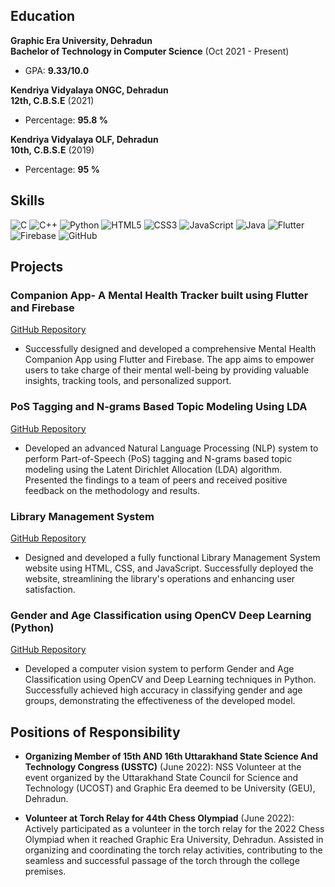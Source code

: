 ## Education

**Graphic Era University, Dehradun**  
**Bachelor of Technology in Computer Science** (Oct 2021 - Present)  
- GPA: **9.33/10.0**

**Kendriya Vidyalaya ONGC, Dehradun**  
**12th, C.B.S.E** (2021)  
- Percentage: **95.8 %**

**Kendriya Vidyalaya OLF, Dehradun**  
**10th, C.B.S.E** (2019)  
- Percentage: **95 %**

## Skills

![C](https://img.shields.io/badge/c%20-%2300599C.svg?&style=for-the-badge&logo=c&logoColor=white) ![C++](https://img.shields.io/badge/c++%20-%2300599C.svg?&style=for-the-badge&logo=c%2B%2B&ogoColor=white) ![Python](https://img.shields.io/badge/python%20-%2314354C.svg?&style=for-the-badge&logo=python&logoColor=white) ![HTML5](https://img.shields.io/static/v1?style=for-the-badge&message=HTML5&color=E34F26&logo=HTML5&logoColor=FFFFFF&label=) ![CSS3](https://img.shields.io/badge/css3%20-%231572B6.svg?&style=for-the-badge&logo=css3&logoColor=white) ![JavaScript](https://img.shields.io/badge/javascript%20-%23323330.svg?&style=for-the-badge&logo=javascript&logoColor=%23F7DF1E) ![Java](https://img.shields.io/badge/java%20-%23FF0000.svg?&style=for-the-badge&logo=java&logoColor=white) ![Flutter](https://img.shields.io/badge/flutter%20-%2302569B.svg?&style=for-the-badge&logo=flutter&logoColor=white) ![Firebase](https://img.shields.io/badge/firebase%20-%23FFA000.svg?&style=for-the-badge&logo=firebase&logoColor=white) ![GitHub](https://img.shields.io/badge/github%20-%23121011.svg?&style=for-the-badge&logo=github&logoColor=white)


## Projects

### Companion App- A Mental Health Tracker built using Flutter and Firebase
[GitHub Repository](https://github.com/parasdhiman03/companion-app)

- Successfully designed and developed a comprehensive Mental Health Companion App using Flutter and Firebase. The app aims to empower users to take charge of their mental well-being by providing valuable insights, tracking tools, and personalized support.

### PoS Tagging and N-grams Based Topic Modeling Using LDA
[GitHub Repository](https://github.com/parasdhiman03/pos-tagging-lda)

- Developed an advanced Natural Language Processing (NLP) system to perform Part-of-Speech (PoS) tagging and N-grams based topic modeling using the Latent Dirichlet Allocation (LDA) algorithm. Presented the findings to a team of peers and received positive feedback on the methodology and results.

### Library Management System
[GitHub Repository](https://github.com/parasdhiman03/library-management-system)

- Designed and developed a fully functional Library Management System website using HTML, CSS, and JavaScript. Successfully deployed the website, streamlining the library's operations and enhancing user satisfaction.

### Gender and Age Classification using OpenCV Deep Learning (Python)
[GitHub Repository](https://github.com/parasdhiman03/gender-age-classification)

- Developed a computer vision system to perform Gender and Age Classification using OpenCV and Deep Learning techniques in Python. Successfully achieved high accuracy in classifying gender and age groups, demonstrating the effectiveness of the developed model.

## Positions of Responsibility

- **Organizing Member of 15th AND 16th Uttarakhand State Science And Technology Congress (USSTC)** (June 2022): NSS Volunteer at the event organized by the Uttarakhand State Council for Science and Technology (UCOST) and Graphic Era deemed to be University (GEU), Dehradun.

- **Volunteer at Torch Relay for 44th Chess Olympiad** (June 2022): Actively participated as a volunteer in the torch relay for the 2022 Chess Olympiad when it reached Graphic Era University, Dehradun. Assisted in organizing and coordinating the torch relay activities, contributing to the seamless and successful passage of the torch through the college premises.
